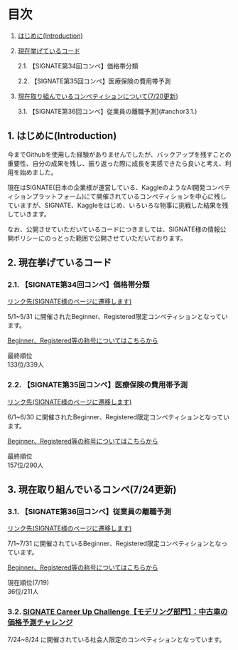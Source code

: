 # 目次
1. [はじめに(Introduction)](#anchor1)
2. [現在挙げているコード](#anchor2)
   
   2.1. 【SIGNATE第34回コンペ】価格帯分類
   
   2.2. 【SIGNATE第35回コンペ】医療保険の費用帯予測

3. [現在取り組んでいるコンペティションについて(7/20更新)](#anchor3)
   
   3.1. 【SIGNATE第36回コンペ】従業員の離職予測](#anchor3.1.)
   
<a id="anchor1"></a>
## 1. はじめに(Introduction)

今までGithubを使用した経験がありませんでしたが、バックアップを残すことの重要性、自分の成果を残し、振り返った際に成長を実感できたら良いと考え、利用を始めました。

現在はSIGNATE(日本の企業様が運営している、KaggleのようなAI開発コンペティションプラットフォーム)にて開催されているコンペティションを中心に残していますが、SIGNATE、Kaggleをはじめ、いろいろな物事に挑戦した結果を残していきます。

なお、公開させていただいているコードにつきましては、SIGNATE様の情報公開ポリシーにのっとった範囲で公開させていただいております。
<br>


<a id="anchor2"></a>
## 2. 現在挙げているコード
### 2.1. 【SIGNATE第34回コンペ】価格帯分類

[リンク先(SIGNATE様のページに遷移します)](https://signate.jp/competitions/750)

5/1~5/31 に開催されたBeginner、Registered限定コンペティションとなっています。

[Beginner、Registered等の称号についてはこちらから](https://signate.jp/users/rankings/help)

最終順位
<br>
133位/339人


### 2.2. 【SIGNATE第35回コンペ】医療保険の費用帯予測

[リンク先(SIGNATE様のページに遷移します)](https://signate.jp/competitions/751)

6/1~6/30 に開催されたBeginner、Registered限定コンペティションとなっています。

[Beginner、Registered等の称号についてはこちらから](https://signate.jp/users/rankings/help)

最終順位
<br>
157位/290人



## 3. 現在取り組んでいるコンペ(7/24更新)
<a id="anchor3"></a>
### 3.1. 【SIGNATE第36回コンペ】従業員の離職予測

[リンク先(SIGNATE様のページに遷移します)](https://signate.jp/competitions/752)

7/1~7/31 に開催されているBeginner、Registered限定コンペティションとなっています。


[Beginner、Registered等の称号についてはこちらから](https://signate.jp/users/rankings/help)

現在順位(7/19)
<br>
36位/211人

### 3.2. [SIGNATE Career Up Challenge【モデリング部門】：中古車の価格予測チャレンジ](https://signate.jp/competitions/1055)
7/24~8/24 に開催されている社会人限定のコンペティションとなっています。
